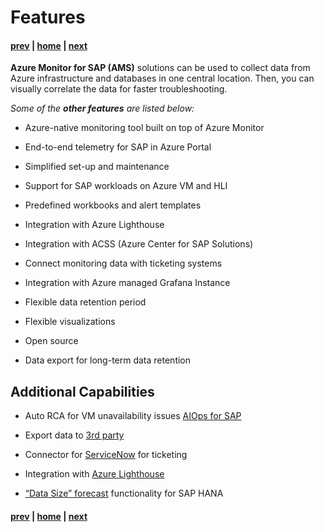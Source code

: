 # Features

#### [prev](./amsarchitecture.md) | [home](./readme.md)  | [next](./availability&pricing.md)

**Azure Monitor for SAP (AMS)** solutions can be used to collect data from Azure infrastructure and databases in one central location. Then, you can visually correlate the data for faster troubleshooting. 

*Some of the **other features** are listed below:*

* Azure-native monitoring tool built on top of Azure Monitor

* End-to-end telemetry for SAP in Azure Portal

* Simplified set-up and maintenance 

* Support for SAP workloads on Azure VM and HLI

* Predefined workbooks and alert templates

* Integration with Azure Lighthouse

* Integration with ACSS (Azure Center for SAP Solutions)

* Connect monitoring data with ticketing systems

* Integration with Azure managed Grafana Instance

* Flexible data retention period

* Flexible visualizations

* Open source

* Data export for long-term data retention

## Additional Capabilities

* Auto RCA for VM unavailability issues [AIOps for SAP](https://azure.microsoft.com/en-us/updates/private-preview-root-cause-analysis-new-telemetry-for-sap-netweaver/)

* Export data to [3rd party](https://azure.microsoft.com/en-us/updates/azure-monitor-log-analytics-data-export-is-in-public-preview/)

* Connector for [ServiceNow](https://docs.microsoft.com/en-us/azure/azure-monitor/platform/itsmc-overview) for ticketing

* Integration with [Azure Lighthouse](https://techcommunity.microsoft.com/t5/running-sap-applications-on-the/using-azure-lighthouse-and-azure-monitor-for-sap-solutions-to/ba-p/1537293)

* [“Data Size” forecast](https://techcommunity.microsoft.com/t5/running-sap-applications-on-the/new-features-in-ams-alerts-data-size-for-sap-hana-ha-cluster/ba-p/2550708) functionality for SAP HANA


#### [prev](./amsarchitecture.md) | [home](./readme.md)  | [next](./availability&pricing.md)
